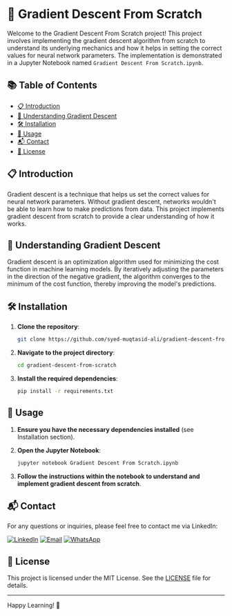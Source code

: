 # 🚀 Gradient Descent From Scratch

Welcome to the Gradient Descent From Scratch project! This project involves implementing the gradient descent algorithm from scratch to understand its underlying mechanics and how it helps in setting the correct values for neural network parameters. The implementation is demonstrated in a Jupyter Notebook named `Gradient Descent From Scratch.ipynb`.

## 📚 Table of Contents
- [📋 Introduction](#introduction)
- [🧠 Understanding Gradient Descent](#understanding-gradient-descent)
- [🛠️ Installation](#installation)
- [🚀 Usage](#usage)
- [📬 Contact](#contact)
- [📜 License](#license)

## 📋 Introduction
Gradient descent is a technique that helps us set the correct values for neural network parameters. Without gradient descent, networks wouldn't be able to learn how to make predictions from data. This project implements gradient descent from scratch to provide a clear understanding of how it works.

## 🧠 Understanding Gradient Descent
Gradient descent is an optimization algorithm used for minimizing the cost function in machine learning models. By iteratively adjusting the parameters in the direction of the negative gradient, the algorithm converges to the minimum of the cost function, thereby improving the model's predictions.

## 🛠️ Installation

1. **Clone the repository**:
    ```sh
    git clone https://github.com/syed-muqtasid-ali/gradient-descent-from-scratch.git
    ```

2. **Navigate to the project directory**:
    ```sh
    cd gradient-descent-from-scratch
    ```

3. **Install the required dependencies**:
    ```sh
    pip install -r requirements.txt
    ```

## 🚀 Usage

1. **Ensure you have the necessary dependencies installed** (see Installation section).

2. **Open the Jupyter Notebook**:
    ```sh
    jupyter notebook Gradient Descent From Scratch.ipynb
    ```

3. **Follow the instructions within the notebook to understand and implement gradient descent from scratch**.

## 📬 Contact
For any questions or inquiries, please feel free to contact me via LinkedIn:

[![LinkedIn](https://img.shields.io/badge/LinkedIn-0077B5?style=flat-square&logo=linkedin&logoColor=white)](https://www.linkedin.com/in/syed-muqtasid-ali-91a0a623a/)
[![Email](https://img.shields.io/badge/Email-D14836?style=flat-square&logo=gmail&logoColor=white)](mailto:muqtasid5266@gmail.com)
[![WhatsApp](https://img.shields.io/badge/WhatsApp-25D366?style=flat-square&logo=whatsapp&logoColor=white)](https://wa.me/923176517525)

## 📜 License
This project is licensed under the MIT License. See the [LICENSE](LICENSE) file for details.

---

Happy Learning! 🎉
